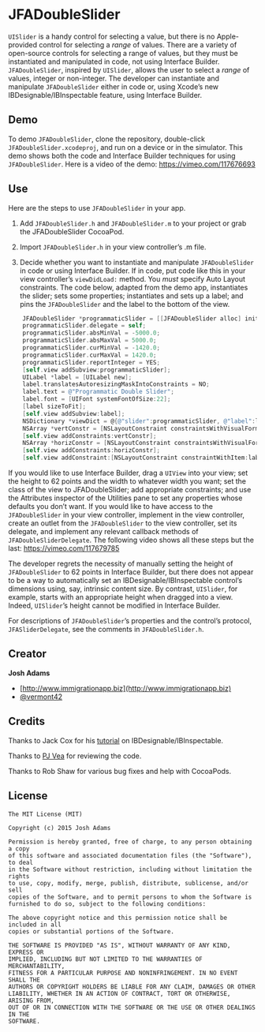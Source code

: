JFADoubleSlider
===================

`UISlider` is a handy control for selecting a value, but there is no Apple-provided control for selecting a _range_ of values. There are a variety of open-source controls for selecting a range of values, but they must be instantiated and manipulated in code, not using Interface Builder. `JFADoubleSlider`, inspired by `UISlider`, allows the user to select a _range_ of values, integer or non-integer. The developer can instantiate and manipulate `JFADoubleSlider` either in code or, using Xcode’s new IBDesignable/IBInspectable feature, using Interface Builder.

## Demo
To demo `JFADoubleSlider`, clone the repository, double-click `JFADoubleSlider.xcodeproj`, and run on a device or in the simulator. This demo shows both the code and Interface Builder techniques for using `JFADoubleSlider`. Here is a video of the demo: https://vimeo.com/117676693

## Use
Here are the steps to use `JFADoubleSlider` in your app.

1. Add `JFADoubleSlider.h` and `JFADoubleSlider.m` to your project or grab the JFADoubleSlider CocoaPod.

2. Import `JFADoubleSlider.h` in your view controller’s .m file.

3. Decide whether you want to instantiate and manipulate `JFADoubleSlider` in code or using Interface Builder. If in code, put code like this in your view controller’s `viewDidLoad:` method. You _must_ specify Auto Layout constraints. The code below, adapted from the demo app, instantiates the slider; sets some properties; instantiates and sets up a label; and pins the `JFADoubleSlider` and the label to the bottom of the view.
```Objective-C
    JFADoubleSlider *programmaticSlider = [[JFADoubleSlider alloc] initWithFrame:self.view.frame];
    programmaticSlider.delegate = self;
    programmaticSlider.absMinVal = -5000.0;
    programmaticSlider.absMaxVal = 5000.0;
    programmaticSlider.curMinVal = -1420.0;
    programmaticSlider.curMaxVal = 1420.0;
    programmaticSlider.reportInteger = YES;
    [self.view addSubview:programmaticSlider];
    UILabel *label = [UILabel new];
    label.translatesAutoresizingMaskIntoConstraints = NO;
    label.text = @"Programmatic Double Slider";
    label.font = [UIFont systemFontOfSize:22];
    [label sizeToFit];
    [self.view addSubview:label];
    NSDictionary *viewDict = @{@"slider":programmaticSlider, @"label":label};
    NSArray *vertConstr = [NSLayoutConstraint constraintsWithVisualFormat:@"V:[label][slider]-|" options:0 metrics:nil views:viewDict];
    [self.view addConstraints:vertConstr];
    NSArray *horizConstr = [NSLayoutConstraint constraintsWithVisualFormat:@"H:|-[slider]-|" options:0 metrics:nil views:viewDict];
    [self.view addConstraints:horizConstr];
    [self.view addConstraint:[NSLayoutConstraint constraintWithItem:label attribute:NSLayoutAttributeCenterX relatedBy:NSLayoutRelationEqual toItem:self.view attribute:NSLayoutAttributeCenterX multiplier:1.0 constant:0.0]];
```
If you would like to use Interface Builder, drag a `UIView` into your view; set the height to 62 points and the width to whatever width you want; set the class of the view to JFADoubleSlider; add appropriate constraints; and use the Attributes inspector of the Utilities pane to set any properties whose defaults you don’t want. If you would like to have access to the `JFADoubleSlider` in your view controller, implement <JFADoubleSliderDelegate> in the view controller, create an outlet from the `JFADoubleSlider` to the view controller, set its delegate, and implement any relevant callback methods of `JFADoubleSliderDelegate`. The following video shows all these steps but the last: https://vimeo.com/117679785

The developer regrets the necessity of manually setting the height of `JFADoubleSlider` to 62 points in Interface Builder, but there does not appear to be a way to automatically set an IBDesignable/IBInspectable control’s dimensions using, say, intrinsic content size. By contrast, `UISlider`, for example, starts with an appropriate height when dragged into a view. Indeed, `UISlider`’s height cannot be modified in Interface Builder.

For descriptions of `JFADoubleSlider`’s properties and the control’s protocol, `JFASliderDelegate`, see the comments in `JFADoubleSlider.h`.

## Creator

**Josh Adams**
* [http://www.immigrationapp.biz](http://www.immigrationapp.biz)
* [@vermont42](https://twitter.com/vermont42)

## Credits

Thanks to Jack Cox for his [tutorial](http://captechconsulting.com/blog/jack-cox/ibdesignables-xcode-6-and-ios-8) on IBDesignable/IBInspectable. 

Thanks to [PJ Vea](http://www.veasoftware.com) for reviewing the code.

Thanks to Rob Shaw for various bug fixes and help with CocoaPods.

## License
```
The MIT License (MIT)

Copyright (c) 2015 Josh Adams

Permission is hereby granted, free of charge, to any person obtaining a copy
of this software and associated documentation files (the "Software"), to deal
in the Software without restriction, including without limitation the rights
to use, copy, modify, merge, publish, distribute, sublicense, and/or sell
copies of the Software, and to permit persons to whom the Software is
furnished to do so, subject to the following conditions:

The above copyright notice and this permission notice shall be included in all
copies or substantial portions of the Software.

THE SOFTWARE IS PROVIDED "AS IS", WITHOUT WARRANTY OF ANY KIND, EXPRESS OR
IMPLIED, INCLUDING BUT NOT LIMITED TO THE WARRANTIES OF MERCHANTABILITY,
FITNESS FOR A PARTICULAR PURPOSE AND NONINFRINGEMENT. IN NO EVENT SHALL THE
AUTHORS OR COPYRIGHT HOLDERS BE LIABLE FOR ANY CLAIM, DAMAGES OR OTHER
LIABILITY, WHETHER IN AN ACTION OF CONTRACT, TORT OR OTHERWISE, ARISING FROM,
OUT OF OR IN CONNECTION WITH THE SOFTWARE OR THE USE OR OTHER DEALINGS IN THE
SOFTWARE.
```